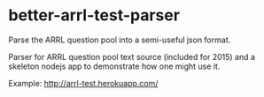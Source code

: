 # better-arrl-test-parser
Parse the ARRL question pool into a semi-useful json format.

Parser for ARRL question pool text source (included for 2015) and a skeleton nodejs app to demonstrate how one might use it.

Example:  http://arrl-test.herokuapp.com/
